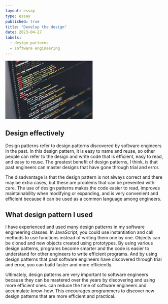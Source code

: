 ```yaml
---
layout: essay
type: essay
published: true
title: "Develop the design"
date: 2023-04-27
labels:
  - design patterns
  - software engineering
---
```


<img class="img-fluid" src="../img/code picture.jpeg">

## Design effectively

Design patterns refer to design patterns discovered by software engineers in the past. In this design pattern, it is easy to name and reuse, so other people can refer to the design and write code that is efficient, easy to read, and easy to reuse. The greatest benefit of design patterns, I think, is that past engineers can master designs that have gone through trial and error.

The disadvantage is that the design pattern is not always correct and there may be extra cases, but these are problems that can be prevented with care. The use of design patterns makes the code easier to read, improves maintainability when modifying or expanding, and is very convenient and efficient because it can be used as a common language among engineers.

## What design pattern I used

I have experienced and used many design patterns in my software engineering classes. In JavaScript, you could use instantiation and call methods to use functions instead of writing them one by one. Objects can be cloned and new objects created using prototypes. By using various design patterns, programs become smarter and the code is easier to understand for other engineers to write efficient programs. And by using design patterns that past software engineers have discovered through trial and error, you can build faster and more efficiently.

Ultimately, design patterns are very important to software engineers because they can be mastered over the years by discovering and using more efficient ones. can reduce the time of software engineers and accumulate know-how. This encourages programmers to discover new design patterns that are more efficient and practical.
